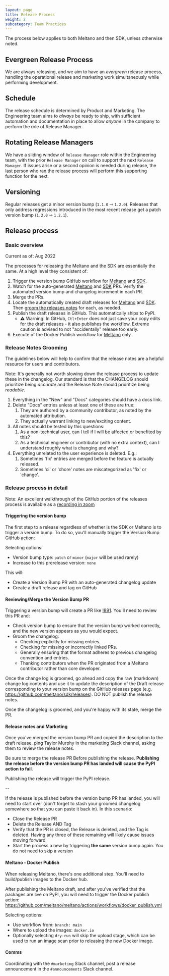 ```yaml
---
layout: page
title: Release Process
weight: 2
subcategory: Team Practices
---
```


The process below applies to both Meltano and then SDK, unless otherwise noted.

## Evergreen Release Process

We are always releasing, and we aim to have an _evergreen_ release process, handling the operational release and marketing work simultaneously while performing development.

## Schedule

The release schedule is determined by Product and Marketing. The Engineering team aims to _always_ be ready to ship, with sufficient automation and documentation in place to allow _anyone_ in the company to perform the role of Release Manager.

## Rotating Release Managers

We have a sliding window of `Release Manager` role within the Engineering team, with the prior `Release Manager` on call to support the next `Release Manager`. If issues arise or a second opinion is needed during release, the last person who ran the release process will perform this supporting function for the next.

## Versioning

Regular releases get a minor version bump (`1.1.0` ⇾ `1.2.0`).
Releases that only address regressions introduced in the most recent release get a patch version bump (`1.2.0` ⇾ `1.2.1`).

## Release process

### Basic overview

Current as of: Aug 2022

The processes for releasing the Meltano and the SDK are essentially the same. At a high level they consistent of:

1. Trigger the version bump GitHub workflow for [Meltano](https://github.com/meltano/meltano/actions/workflows/version_bump.yml) and [SDK](https://github.com/meltano/sdk/actions/workflows/version_bump.yml).
2. Watch for the auto-generated [Meltano](https://github.com/meltano/meltano/pulls) and [SDK](https://github.com/meltano/sdk/pulls) PRs. Verify the automated version bump and changelog increment in each PR.
3. Merge the PRs.
4. Locate the automatically created draft releases for [Meltano](https://github.com/meltano/meltano/releases) and [SDK](https://github.com/meltano/sdk/releases). Then [groom the releases notes](#release-notes-grooming) for each, as needed.
5. Publish the draft releases in GitHub. This automatically ships to PyPI.
   - ⚠️ Warning: In GitHub, `Ctl+Enter` does not just save your copy edits for the draft releases - it also publishes the workflow. Extreme caution is advised to not "accidentally" release too early.
6. Execute of the Docker Publish workflow for [Meltano](https://github.com/meltano/meltano/actions/workflows/docker_publish.yml) only.

### Release Notes Grooming

The guidelines below will help to confirm that the release notes are a helpful resource for users and contributors.

Note: It's generally not worth slowing down the release process to update these in the changelog. Our standard is that the CHANGELOG should prioritize being _accurate_ and the Release Note should prioritize being _readable_.

1. Everything in the "New" and "Docs" categories should have a docs link.
1. Delete "Docs" entries unless at least one of these are true:
   1. They are authored by a community contributor, as noted by the automated attribution.
   1. They actually warrant linking to new/exciting content.
1. All notes should be tested by this questions:
   1. As a non-technical user, can I tell if I will be affected or benefited by this?
   1. As a technical engineer or contributor (with no extra context), can I understand roughly what is changing and why?
1. Everything unrelated to the user experience is deleted. E.g.:
   1. Sometimes 'fix' entries are merged before the feature is actually released.
   1. Sometimes 'ci' or 'chore' notes are miscategorized as 'fix' or 'change'.

### Release process in detail

Note: An excellent walkthrough of the GitHub portion of the releases process is available as a [recording in zoom](https://meltano.zoom.us/rec/play/ORP7_YqAfOf7cO1QlzpBgQvzE03sUGWwgaqVM3l73J6Bv4ZNobGHkpBYunfcsbDSZ4EArSQwmWr9sQ2M.sci0rE6xMAfSNMVG?continueMode=true&_x_zm_rtaid=20Z-pMoDQgy0DmRPcCaVvQ.1659731481077.bf202a39d17b8ca28a159b9671132651&_x_zm_rhtaid=985)

#### Triggering the version bump

The first step to a release regardless of whether is the SDK or Meltano is to trigger a version bump. To do so, you'll manually trigger the Version Bump GitHub action:

Selecting options:

- Version bump type: `patch` or `minor` (`major` will be used rarely)
- Increase to this prerelease version: `none`

This will:

- Create a Version Bump PR with an auto-generated changelog update
- Create a draft release and tag on GitHub

#### Reviewing/Merge the Version Bump PR

Triggering a version bump will create a PR like [!891](https://github.com/meltano/sdk/pull/891). You'll need to review this PR and:

- Check version bump to ensure that the version bump worked correctly, and the new version appears as you would expect.
- Groom the changelog:
  - Checking explicitly for missing entries.
  - Checking for missing or incorrectly linked PRs.
  - Generally ensuring that the format adheres to previous changelog convention and entries.
  - Thanking contributors when the PR originated from a Meltano contributor rather than core developer.

Once the change log is groomed, go ahead and copy the raw (markdown) change log contents and use it to update the description of the Draft release corresponding to your version bump on the GitHub releases page (e.g. https://github.com/meltano/sdk/releases). DO NOT publish the release notes.

Once the changelog is groomed, and you're happy with its state, merge the PR.

#### Release notes and Marketing

Once you've merged the version bump PR and copied the description to the draft release, ping Taylor Murphy in the marketing Slack channel, asking them to review the release notes.

Be sure to merge the release PR Before publishing the release. **Publishing the release before the version bump PR has landed will cause the PyPI action to fail**.

Publishing the release will trigger the PyPI release.

--

If the release is published before the version bump PR has landed, you will need to start over (don't forget to stash your groomed changelog somewhere so that you can paste it back in). In this scenario:

- Close the Release PR
- Delete the Release AND Tag
- Verify that the PR is closed, the Release is deleted, and the Tag is deleted. Having any three of these remaining will likely cause issues moving forward
- Start the process a new by triggering **the same** version bump again. You do not need to skip a version

#### Meltano - Docker Publish

When releasing Meltano, there's one additional step. You'll need to build/publish images to the Docker hub.

After publishing the Meltano draft, and after you've verified that the packages are live on PyPI, you will need to trigger the Docker publish action: https://github.com/meltano/meltano/actions/workflows/docker_publish.yml

Selecting options:

- Use workflow from: `branch: main`
- Where to upload the images: `docker.io`
- Optionally selecting `dry-run` will skip the upload stage, which can be used to run an image scan prior to releasing the new Docker image.

#### Comms

Coordinating with the `#marketing` Slack channel, post a release announcement in the `#announcements` Slack channel.
